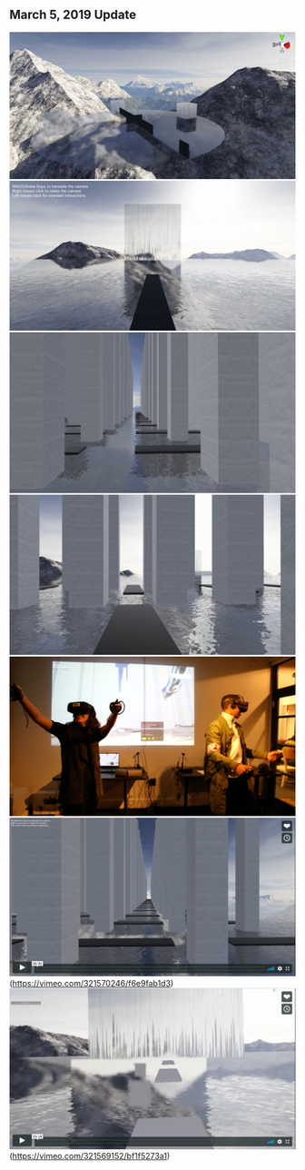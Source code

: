 ## March 5, 2019 Update
![screenshot 1](img/inmemoriam1.jpg)
![screenshot 2](img/inmemoriam2.jpg)
![screenshot 3](img/inmemoriam3.jpg)
![screenshot 4](img/inmemoriam4.jpg)
![screenshot 5](img/inmemoriam5.jpg)
![screenshot 6](img/inmemoriam6.png)(https://vimeo.com/321570246/f6e9fab1d3)
![screenshot 7](img/inmemoriam7.png)(https://vimeo.com/321569152/bf1f5273a1)

